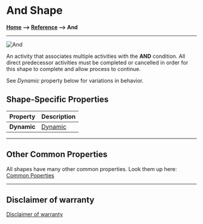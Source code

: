 # And Shape

**[Home](/) --> [Reference](/ref) --> And**

---

![And](media/And.png)

An activity that associates multiple activities with the **AND** condition.
All direct predecessor activities must be completed or cancelled in order for this shape to complete and allow process to continue.

See *Dynamic* property below for variations in behavior.

## Shape-Specific Properties

| Property | Description |
| -------- | ----------- |
| **Dynamic** | [Dynamic](common/Dynamic.md) |

---

## Other Common Properties

All shapes have many other common properties. Look them up here: [Common Poperties](common/README.md)

---

## Disclaimer of warranty

[Disclaimer of warranty](../guides/common/DisclaimerOfWarranty.md)
